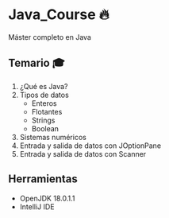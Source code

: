 # Java_Course :fire:
Máster completo en Java

## Temario :mortar_board:

1. ¿Qué es Java? 
2. Tipos de datos
    - Enteros
    - Flotantes
    - Strings
    - Boolean 
3. Sistemas numéricos
4. Entrada y salida de datos con JOptionPane
5. Entrada y salida de datos con Scanner

## Herramientas

- OpenJDK 18.0.1.1
- IntelliJ IDE
